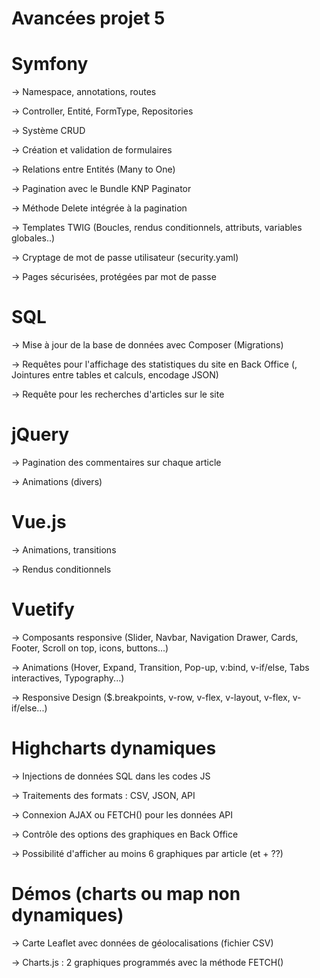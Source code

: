 # Avancées projet 5

# Symfony

-> Namespace, annotations, routes

-> Controller, Entité, FormType, Repositories

-> Système CRUD

-> Création et validation de formulaires

-> Relations entre Entités (Many to One)

-> Pagination avec le Bundle KNP Paginator

-> Méthode Delete intégrée à la pagination

-> Templates TWIG (Boucles, rendus conditionnels, attributs, variables globales..)

-> Cryptage de mot de passe utilisateur (security.yaml)

-> Pages sécurisées, protégées par mot de passe


# SQL

-> Mise à jour de la base de données avec Composer (Migrations) 

-> Requêtes pour l'affichage des statistiques du site en Back Office (, Jointures entre tables et calculs, encodage JSON)

-> Requête pour les recherches d'articles sur le site


# jQuery

-> Pagination des commentaires sur chaque article

-> Animations (divers)


# Vue.js 

-> Animations, transitions

-> Rendus conditionnels


# Vuetify

-> Composants responsive (Slider, Navbar, Navigation Drawer, Cards, Footer, Scroll on top, icons, buttons...)

-> Animations (Hover, Expand, Transition, Pop-up, v:bind, v-if/else, Tabs interactives, Typography...)

-> Responsive Design ($.breakpoints, v-row, v-flex, v-layout, v-flex, v-if/else...)


# Highcharts dynamiques

-> Injections de données SQL dans les codes JS

-> Traitements des formats : CSV, JSON, API

-> Connexion AJAX ou FETCH() pour les données API

-> Contrôle des options des graphiques en Back Office

-> Possibilité d'afficher au moins 6 graphiques par article (et + ??)


# Démos (charts ou map non dynamiques) 

-> Carte Leaflet avec données de géolocalisations (fichier CSV)

-> Charts.js : 2 graphiques programmés avec la méthode FETCH()

